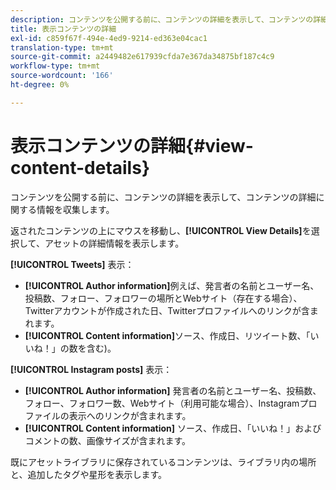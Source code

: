 ```yaml
---
description: コンテンツを公開する前に、コンテンツの詳細を表示して、コンテンツの詳細に関する情報を収集します。
title: 表示コンテンツの詳細
exl-id: c859f67f-494e-4ed9-9214-ed363e04cac1
translation-type: tm+mt
source-git-commit: a2449482e617939cfda7e367da34875bf187c4c9
workflow-type: tm+mt
source-wordcount: '166'
ht-degree: 0%

---
```


# 表示コンテンツの詳細{#view-content-details}

コンテンツを公開する前に、コンテンツの詳細を表示して、コンテンツの詳細に関する情報を収集します。

返されたコンテンツの上にマウスを移動し、**[!UICONTROL View Details]**&#x200B;を選択して、アセットの詳細情報を表示します。

**[!UICONTROL Tweets]** 表示：

* **[!UICONTROL Author information]**&#x200B;例えば、発言者の名前とユーザー名、投稿数、フォロー、フォロワーの場所とWebサイト（存在する場合）、Twitterアカウントが作成された日、Twitterプロファイルへのリンクが含まれます。
* **[!UICONTROL Content information]**&#x200B;ソース、作成日、リツイート数、「いいね！」の数を含む)。

**[!UICONTROL Instagram posts]** 表示：

* **[!UICONTROL Author information]** 発言者の名前とユーザー名、投稿数、フォロー、フォロワー数、Webサイト（利用可能な場合）、Instagramプロファイルの表示へのリンクが含まれます。
* **[!UICONTROL Content information]** ソース、作成日、「いいね！」およびコメントの数、画像サイズが含まれます。

既にアセットライブラリに保存されているコンテンツは、ライブラリ内の場所と、追加したタグや星形を表示します。

